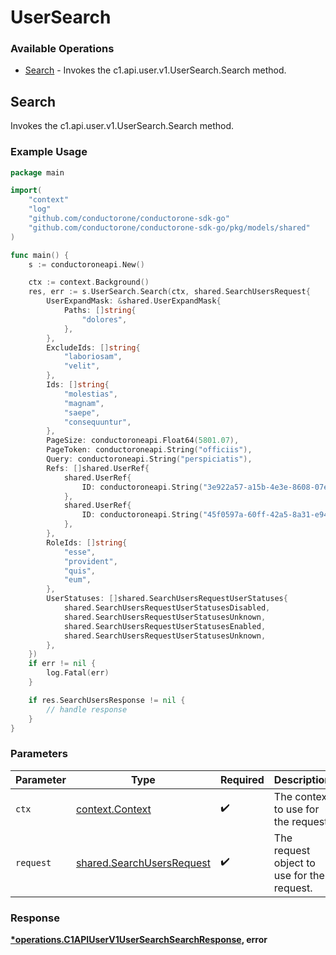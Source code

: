 # UserSearch

### Available Operations

* [Search](#search) - Invokes the c1.api.user.v1.UserSearch.Search method.

## Search

Invokes the c1.api.user.v1.UserSearch.Search method.

### Example Usage

```go
package main

import(
	"context"
	"log"
	"github.com/conductorone/conductorone-sdk-go"
	"github.com/conductorone/conductorone-sdk-go/pkg/models/shared"
)

func main() {
    s := conductoroneapi.New()

    ctx := context.Background()
    res, err := s.UserSearch.Search(ctx, shared.SearchUsersRequest{
        UserExpandMask: &shared.UserExpandMask{
            Paths: []string{
                "dolores",
            },
        },
        ExcludeIds: []string{
            "laboriosam",
            "velit",
        },
        Ids: []string{
            "molestias",
            "magnam",
            "saepe",
            "consequuntur",
        },
        PageSize: conductoroneapi.Float64(5801.07),
        PageToken: conductoroneapi.String("officiis"),
        Query: conductoroneapi.String("perspiciatis"),
        Refs: []shared.UserRef{
            shared.UserRef{
                ID: conductoroneapi.String("3e922a57-a15b-4e3e-8608-07e2b6e3ab88"),
            },
            shared.UserRef{
                ID: conductoroneapi.String("45f0597a-60ff-42a5-8a31-e94764a3e865"),
            },
        },
        RoleIds: []string{
            "esse",
            "provident",
            "quis",
            "eum",
        },
        UserStatuses: []shared.SearchUsersRequestUserStatuses{
            shared.SearchUsersRequestUserStatusesDisabled,
            shared.SearchUsersRequestUserStatusesUnknown,
            shared.SearchUsersRequestUserStatusesEnabled,
            shared.SearchUsersRequestUserStatusesUnknown,
        },
    })
    if err != nil {
        log.Fatal(err)
    }

    if res.SearchUsersResponse != nil {
        // handle response
    }
}
```

### Parameters

| Parameter                                                              | Type                                                                   | Required                                                               | Description                                                            |
| ---------------------------------------------------------------------- | ---------------------------------------------------------------------- | ---------------------------------------------------------------------- | ---------------------------------------------------------------------- |
| `ctx`                                                                  | [context.Context](https://pkg.go.dev/context#Context)                  | :heavy_check_mark:                                                     | The context to use for the request.                                    |
| `request`                                                              | [shared.SearchUsersRequest](../../models/shared/searchusersrequest.md) | :heavy_check_mark:                                                     | The request object to use for the request.                             |


### Response

**[*operations.C1APIUserV1UserSearchSearchResponse](../../models/operations/c1apiuserv1usersearchsearchresponse.md), error**

